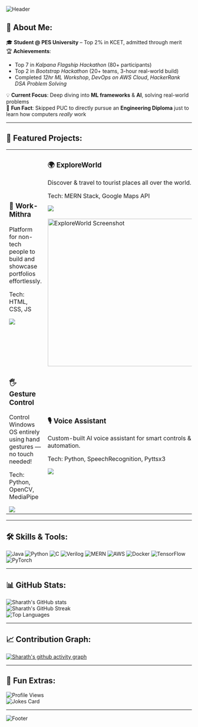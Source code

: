 <!-- Banner -->
![Header](https://capsule-render.vercel.app/api?type=waving&color=0:3a0ca3,100:ff006e&height=250&section=header&text=Sharath%20Gowda%20GR&fontSize=50&fontColor=ffffff&animation=fadeIn&fontAlignY=38&desc=AI%20Enthusiast%20%7C%20DevOps%20Specialist%20%7C%20Full%20Stack%20Developer&descAlignY=55&descAlign=50)

## 💫 About Me:
🎓 **Student @ PES University** – Top 2% in KCET, admitted through merit  
🏆 **Achievements**:
- Top 7 in *Kalpana Flagship Hackathon* (80+ participants)  
- Top 2 in *Bootstrap Hackathon* (20+ teams, 3-hour real-world build)  
- Completed *12hr ML Workshop*, *DevOps on AWS Cloud*, *HackerRank DSA Problem Solving*  

💡 **Current Focus**: Deep diving into **ML frameworks** & **AI**, solving real-world problems  
🎯 **Fun Fact**: Skipped PUC to directly pursue an **Engineering Diploma** just to learn how computers *really* work  

---

## 🚀 Featured Projects:
<table>
<tr>
<td width="50%">
<h3>💼 Work-Mithra</h3>
<p>Platform for non-tech people to build and showcase portfolios effortlessly.</p>
<p>Tech: HTML, CSS, JS</p>
<a href="#"><img src="https://img.shields.io/badge/Code-000?style=for-the-badge&logo=github&logoColor=white"></a>
</td>
<td width="50%">
<h3>🌍 ExploreWorld</h3>
<p>Discover & travel to tourist places all over the world.</p>
<p>Tech: MERN Stack, Google Maps API</p>
<a href="https://github.com/DiganthGowdaGR/Tourist-Project.git">
  <img src="https://img.shields.io/badge/Code-000?style=for-the-badge&logo=github&logoColor=white">
</a>
<br><br>
<img src="https://drive.google.com/uc?export=view&id=1Xv4yRA6IpP1ehI4s8Mx5YoV1yWrheWbg" alt="ExploreWorld Screenshot" width="400"/>
</td>


<tr>
<td width="50%">
<h3>🖐 Gesture Control</h3>
<p>Control Windows OS entirely using hand gestures — no touch needed!</p>
<p>Tech: Python, OpenCV, MediaPipe</p>
<a href="#"><img src="https://img.shields.io/badge/Code-000?style=for-the-badge&logo=github&logoColor=white"></a>
</td>
<td width="50%">
<h3>🎙 Voice Assistant</h3>
<p>Custom-built AI voice assistant for smart controls & automation.</p>
<p>Tech: Python, SpeechRecognition, Pyttsx3</p>
<a href="#"><img src="https://img.shields.io/badge/Code-000?style=for-the-badge&logo=github&logoColor=white"></a>
</td>
</tr>
</table>

---

## 🛠 Skills & Tools:
![Java](https://img.shields.io/badge/Java-ED8B00?style=for-the-badge&logo=java&logoColor=white)
![Python](https://img.shields.io/badge/Python-3776AB?style=for-the-badge&logo=python&logoColor=white)
![C](https://img.shields.io/badge/C-00599C?style=for-the-badge&logo=c&logoColor=white)
![Verilog](https://img.shields.io/badge/Verilog-FF6F00?style=for-the-badge&logoColor=white)
![MERN](https://img.shields.io/badge/MERN-3C873A?style=for-the-badge&logo=mongodb&logoColor=white)
![AWS](https://img.shields.io/badge/AWS-FF9900?style=for-the-badge&logo=amazon-aws&logoColor=white)
![Docker](https://img.shields.io/badge/Docker-2496ED?style=for-the-badge&logo=docker&logoColor=white)
![TensorFlow](https://img.shields.io/badge/TensorFlow-FF6F00?style=for-the-badge&logo=tensorflow&logoColor=white)
![PyTorch](https://img.shields.io/badge/PyTorch-EE4C2C?style=for-the-badge&logo=pytorch&logoColor=white)

---

## 📊 GitHub Stats:
![Sharath's GitHub stats](https://github-readme-stats.vercel.app/api?username=DiganthGowdaGR&show_icons=true&theme=radical&count_private=true)  
![Sharath's GitHub Streak](https://streak-stats.demolab.com/?user=DiganthGowdaGR&theme=radical&hide_border=false)  
![Top Languages](https://github-readme-stats.vercel.app/api/top-langs/?username=DiganthGowdaGR&layout=compact&theme=radical)

---

## 📈 Contribution Graph:
[![Sharath's github activity graph](https://github-readme-activity-graph.vercel.app/graph?username=DiganthGowdaGR&theme=react-dark)](https://github.com/ashutosh00710/github-readme-activity-graph)

---

## 🖤 Fun Extras:
![Profile Views](https://komarev.com/ghpvc/?username=DiganthGowdaGR&label=Profile%20Views&color=ff69b4&style=flat)  
![Jokes Card](https://readme-jokes.vercel.app/api?theme=radical)

---

<!-- Footer -->
![Footer](https://capsule-render.vercel.app/api?type=waving&color=0:ff006e,100:3a0ca3&height=120&section=footer)
